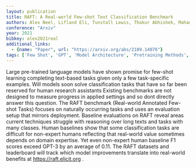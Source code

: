 ```yaml
---
layout: publication
title: RAFT: A Real-world Few-shot Text Classification Benchmark
authors: Alex Neel, Lifland Eli, Tunstall Lewis, Thakur Abhishek, Maham Pegah, Riedel C. Jess, Hine Emmie, Ashurst Carolyn, Sedille Paul, Carlier Alexis, Noetel Michael, Stuhlmüller Andreas
conference: "Arxiv"
year: 2021
bibkey: alex2021real
additional_links:
  - {name: "Paper", url: "https://arxiv.org/abs/2109.14076"}
tags: ['Few Shot', 'GPT', 'Model Architecture', 'Pretraining Methods', 'RAG', 'Reinforcement Learning']
---
```

Large pre-trained language models have shown promise for few-shot learning completing text-based tasks given only a few task-specific examples. Will models soon solve classification tasks that have so far been reserved for human research assistants Existing benchmarks are not designed to measure progress in applied settings and so dont directly answer this question. The RAFT benchmark (Real-world Annotated Few-shot Tasks) focuses on naturally occurring tasks and uses an evaluation setup that mirrors deployment. Baseline evaluations on RAFT reveal areas current techniques struggle with reasoning over long texts and tasks with many classes. Human baselines show that some classification tasks are difficult for non-expert humans reflecting that real-world value sometimes depends on domain expertise. Yet even non-expert human baseline F1 scores exceed GPT-3 by an average of 0.11. The RAFT datasets and leaderboard will track which model improvements translate into real-world benefits at https://raft.elicit.org .
